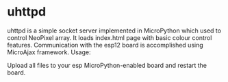 # uhttpd
uhttpd is a simple socket server implemented in MicroPython which used to control NeoPixel array. It loads index.html page with basic colour control features. Communication with the esp12 board is accomplished using MicroAjax framework.
Usage:

Upload all files to your esp MicroPython-enabled board and restart the board.

    
